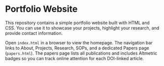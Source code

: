 # Portfolio Website

This repository contains a simple portfolio website built with HTML and CSS. You can use it to showcase your projects, highlight your research, and provide contact information.

Open `index.html` in a browser to view the homepage. The navigation bar links to About, Projects, Research, SOPs, and a dedicated Papers page (`papers.html`). The papers page lists all publications and includes Altmetric badges so you can track online attention for each DOI-linked article.
